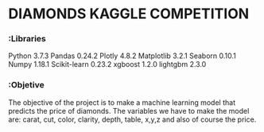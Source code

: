 # DIAMONDS KAGGLE COMPETITION

### :**Libraries** 
Python 3.7.3
Pandas 0.24.2
Plotly 4.8.2
Matplotlib 3.2.1
Seaborn 0.10.1
Numpy 1.18.1
Scikit-learn 0.23.2
xgboost 1.2.0
lightgbm 2.3.0



### :**Objetive**
The objective of the project is to make a machine learning model that predicts the price of diamonds.
The variables we have to make the model are: carat, cut, color, clarity, depth, table, x,y,z and also of course the price.

